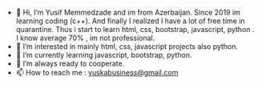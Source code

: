 - 👋 Hi, I’m Yusif Memmedzade and im from Azerbaijan. Since 2019 im learning coding (c++). And finally I realized I have a lot of free time in quarantine. 
Thus i start to learn html, css, bootstrap, javascript, python . I know average 70% , im not professional. 
- 👀 I’m interested in mainly html, css, javascript projects also python.
- 🌱 I’m currently learning javascript, bootstrap, python.
- 💞️ I’m always ready to cooperate.
- 📫 How to reach me : yuskabusiness@gmail.com 

<!---
YusifMemmedzade/YusifMemmedzade is a ✨ special ✨ repository because its `README.md` (this file) appears on your GitHub profile.
You can click the Preview link to take a look at your changes.
--->
